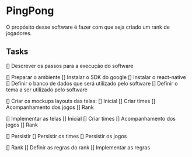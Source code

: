 # PingPong

O propósito desse software é fazer com que seja criado um rank de jogadores.

## Tasks

[] Descrever os passos para a execução do software

[] Preparar o ambiente
	[] Instalar o SDK do google
	[] Instalar o react-native
	[] Definir o banco de dados que será utilizado pelo software
	[] Definir o tema a ser utilizado pelo software

[] Criar os mockups layouts das telas:
	[] Inicial
	[] Criar times
	[] Acompanhamento dos jogos
	[] Rank

[] Implementar as telas
	[] Inicial
	[] Criar times
	[] Acompanhamento dos jogos
	[] Rank

[] Persistir
	[] Persistir os times
	[] Persistir os jogos

[] Rank
	[] Definir as regras do rank
	[] Implementar as regras